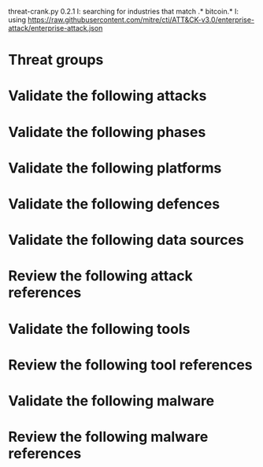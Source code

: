 threat-crank.py 0.2.1
I: searching for industries that match .* bitcoin.*
I: using https://raw.githubusercontent.com/mitre/cti/ATT&CK-v3.0/enterprise-attack/enterprise-attack.json
# Threat groups


# Validate the following attacks


# Validate the following phases


# Validate the following platforms


# Validate the following defences


# Validate the following data sources


# Review the following attack references


# Validate the following tools


# Review the following tool references


# Validate the following malware


# Review the following malware references


